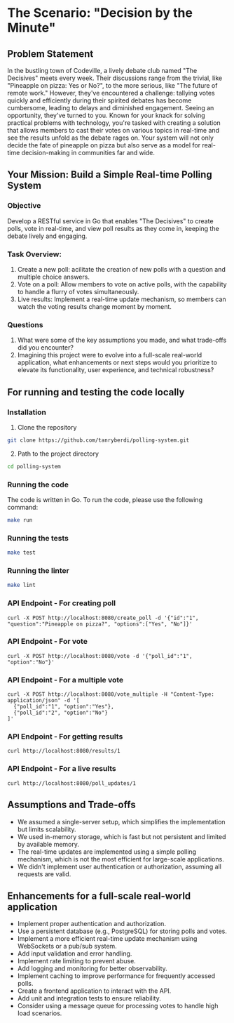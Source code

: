# The Scenario: "Decision by the Minute"

## Problem Statement
In the bustling town of Codeville, a lively debate club named "The Decisives" meets every week. Their discussions range from the trivial, like "Pineapple on pizza: Yes or No?", to the more serious, like "The future of remote work." However, they've encountered a challenge: tallying votes quickly and efficiently during their spirited debates has become cumbersome, leading to delays and diminished engagement.
Seeing an opportunity, they've turned to you. Known for your knack for solving practical problems with technology, you're tasked with creating a solution that allows members to cast their votes on various topics in real-time and see the results unfold as the debate rages on. Your system will not only decide the fate of pineapple on pizza but also serve as a model for real-time decision-making in communities far and wide.

## Your Mission: Build a Simple Real-time Polling System
### Objective
Develop a RESTful service in Go that enables "The Decisives" to create polls, vote in real-time, and view poll results as they come in, keeping the debate lively and engaging.

### Task Overview:
1. Create a new poll: acilitate the creation of new polls with a question and multiple choice answers.
2. Vote on a poll: Allow members to vote on active polls, with the capability to handle a flurry of votes simultaneously.
3. Live results: Implement a real-time update mechanism, so members can watch the voting results change moment by moment.

### Questions
1. What were some of the key assumptions you made, and what trade-offs did you encounter?
2. Imagining this project were to evolve into a full-scale real-world application, what enhancements or next steps would you prioritize to elevate its functionality, user experience, and technical robustness?

## For running and testing the code locally
### Installation
1. Clone the repository
```bash
git clone https://github.com/tanryberdi/polling-system.git
```

2. Path to the project directory
```bash
cd polling-system
```

### Running the code
The code is written in Go. To run the code, please use the following command:
```bash
make run
```

### Running the tests
```bash
make test
```

### Running the linter
```bash
make lint
```

### API Endpoint - For creating poll
```curl
curl -X POST http://localhost:8080/create_poll -d '{"id":"1", "question":"Pineapple on pizza?", "options":["Yes", "No"]}'
```

### API Endpoint - For vote
```curl
curl -X POST http://localhost:8080/vote -d '{"poll_id":"1", "option":"No"}'
```

### API Endpoint - For a multiple vote
```curl
curl -X POST http://localhost:8080/vote_multiple -H "Content-Type: application/json" -d '[
  {"poll_id":"1", "option":"Yes"},
  {"poll_id":"2", "option":"No"}
]'
```

### API Endpoint - For getting results
```curl
curl http://localhost:8080/results/1
```

### API Endpoint - For a live results
```curl
curl http://localhost:8080/poll_updates/1
```

## Assumptions and Trade-offs
* We assumed a single-server setup, which simplifies the implementation but limits scalability.
* We used in-memory storage, which is fast but not persistent and limited by available memory. 
* The real-time updates are implemented using a simple polling mechanism, which is not the most efficient for large-scale applications. 
* We didn't implement user authentication or authorization, assuming all requests are valid.

## Enhancements for a full-scale real-world application
* Implement proper authentication and authorization. 
* Use a persistent database (e.g., PostgreSQL) for storing polls and votes. 
* Implement a more efficient real-time update mechanism using WebSockets or a pub/sub system. 
* Add input validation and error handling. 
* Implement rate limiting to prevent abuse. 
* Add logging and monitoring for better observability. 
* Implement caching to improve performance for frequently accessed polls. 
* Create a frontend application to interact with the API. 
* Add unit and integration tests to ensure reliability. 
* Consider using a message queue for processing votes to handle high load scenarios.

